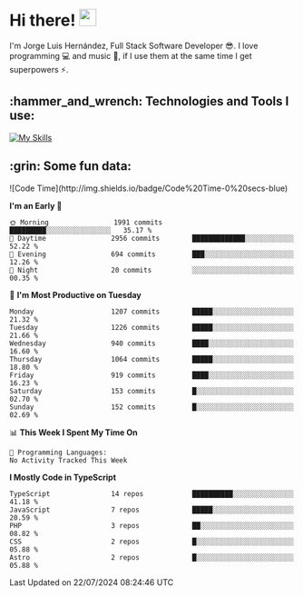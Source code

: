 <h1 align="left">
 <abc>
  <br>Hi there! <img src="https://user-images.githubusercontent.com/42378118/110234147-e3259600-7f4e-11eb-95be-0c4047144dea.gif" width="30"><br>
 </abc>
</h1>

I'm Jorge Luis Hernández, Full Stack Software Developer :sunglasses:. I love programming :computer: and music :musical_score:, if I use them at the same time I get superpowers :zap:. 


<h2 align="left">:hammer_and_wrench: Technologies and Tools I use:</h2>

[![My Skills](https://skillicons.dev/icons?i=js,ts,html,css,py,vue,react,next,nest,postgres,mysql)](https://skillicons.dev)

<h2 align="left">:grin: Some fun data:</h2>
<!--START_SECTION:waka-->
![Code Time](http://img.shields.io/badge/Code%20Time-0%20secs-blue)

**I'm an Early 🐤** 

```text
🌞 Morning                1991 commits        █████████░░░░░░░░░░░░░░░░   35.17 % 
🌆 Daytime                2956 commits        █████████████░░░░░░░░░░░░   52.22 % 
🌃 Evening                694 commits         ███░░░░░░░░░░░░░░░░░░░░░░   12.26 % 
🌙 Night                  20 commits          ░░░░░░░░░░░░░░░░░░░░░░░░░   00.35 % 
```
📅 **I'm Most Productive on Tuesday** 

```text
Monday                   1207 commits        █████░░░░░░░░░░░░░░░░░░░░   21.32 % 
Tuesday                  1226 commits        █████░░░░░░░░░░░░░░░░░░░░   21.66 % 
Wednesday                940 commits         ████░░░░░░░░░░░░░░░░░░░░░   16.60 % 
Thursday                 1064 commits        █████░░░░░░░░░░░░░░░░░░░░   18.80 % 
Friday                   919 commits         ████░░░░░░░░░░░░░░░░░░░░░   16.23 % 
Saturday                 153 commits         █░░░░░░░░░░░░░░░░░░░░░░░░   02.70 % 
Sunday                   152 commits         █░░░░░░░░░░░░░░░░░░░░░░░░   02.69 % 
```


📊 **This Week I Spent My Time On** 

```text
💬 Programming Languages: 
No Activity Tracked This Week
```

**I Mostly Code in TypeScript** 

```text
TypeScript               14 repos            ██████████░░░░░░░░░░░░░░░   41.18 % 
JavaScript               7 repos             █████░░░░░░░░░░░░░░░░░░░░   20.59 % 
PHP                      3 repos             ██░░░░░░░░░░░░░░░░░░░░░░░   08.82 % 
CSS                      2 repos             █░░░░░░░░░░░░░░░░░░░░░░░░   05.88 % 
Astro                    2 repos             █░░░░░░░░░░░░░░░░░░░░░░░░   05.88 % 
```




 Last Updated on 22/07/2024 08:24:46 UTC
<!--END_SECTION:waka-->
